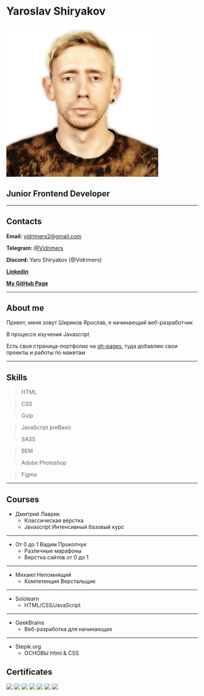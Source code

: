 

# Yaroslav Shiryakov
<img src="/img/photo.png" width=400 margin="0px auto" display=block>

## Junior Frontend Developer
---
## Contacts

**Email:** vidrimers2@gmail.com

**Telegram:** [@Vidrimers](https://t.me/Vidrimers)

**Discord:** Yaro Shiryakov (@Vidrimers)

**[Linkedin](https://www.linkedin.com/in/yaroslav-shiryakov-79a426183/)**

**[My GitHub Page](https://vidrimers.github.io/)**

---
## About me

Привет, меня зовут Ширяков Ярослав, я начинающий веб-разработчик

В процессе изучения Javascript

Есть своя страница-портфолио на [gh-pages](https://vidrimers.github.io/), туда добавляю свои проекты и работы по макетам

---

## Skills

> HTML

> CSS

> Gulp

> JavaScript preBasic

> SASS

> BEM

> Adobe Photoshop

> Figma

---

## Courses

* Дмитрий Лаврик
    + Классическая вёрстка
    + Javascript Интенсивный базовый курс

---

* От 0 до 1 Вадим Прокопчук
    + Различные марафоны
    + Верстка сайтов от 0 до 1

---

* Михаил Непомнящий
    + Компетенция Верстальщик

---

* Sololearn
    + HTML/CSS/JavaScript

---

* GeekBrains
    + Веб-разработка для начинающих

---

* Stepik.org
    + ОСНОВЫ Html & CSS

## Certificates

<img src="https://vidrimers.github.io/portfolio.oldportfolio//img/cert/1.jpg" width="200"> <img src="https://vidrimers.github.io/portfolio.oldportfolio//img/cert/2.jpg" width="200"> <img src="https://vidrimers.github.io/portfolio.oldportfolio//img/cert/3.jpg" width="200"> <img src="https://vidrimers.github.io/portfolio.oldportfolio//img/cert/4.jpg" width="200"> <img src="https://vidrimers.github.io/portfolio.oldportfolio//img/cert/5.jpg" width="200"> <img src="https://vidrimers.github.io/portfolio.oldportfolio//img/cert/6.jpg" width="200"> <img src="https://vidrimers.github.io/portfolio.oldportfolio//img/cert/7.jpg" width="200">